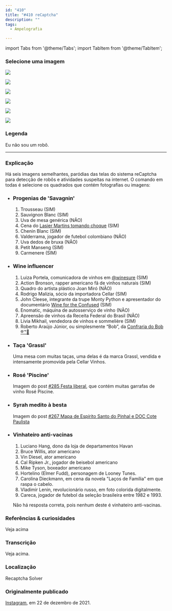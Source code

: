 ```yaml
---
id: "410"
title: "#410 reCaptcha"
description: ""
tags:
  - Ampelografia

---
```


import Tabs from '@theme/Tabs';
import TabItem from '@theme/TabItem';

### Selecione uma imagem ###
<Tabs>
  <TabItem value="1" label="1" default>

![](https://bebiodicionario-com.s3.amazonaws.com/media/posts/202112/269787924_332068581821587_7094303604973833825_n_17922053558077396.jpg)

</TabItem>
  <TabItem value="2" label="2">

![](https://bebiodicionario-com.s3.amazonaws.com/media/posts/202112/269736215_592594088519656_7911722302337862886_n_17933991760758643.jpg)

</TabItem>
  <TabItem value="3" label="3">

![](https://bebiodicionario-com.s3.amazonaws.com/media/posts/202112/269763856_395242732356570_3908453475934291503_n_17869231940597730.jpg)

</TabItem>
  <TabItem value="4" label="4">

![](https://bebiodicionario-com.s3.amazonaws.com/media/posts/202112/269710702_3148160648840531_4820582487607073297_n_17927614933875401.jpg)

</TabItem>
  <TabItem value="5" label="5">

![](https://bebiodicionario-com.s3.amazonaws.com/media/posts/202112/269795192_609199100292461_7601798976730732220_n_17884612556559238.jpg)

</TabItem>
  <TabItem value="6" label="6">

![](https://bebiodicionario-com.s3.amazonaws.com/media/posts/202112/269715014_582563506177809_7493266587747980998_n_18104017867283124.jpg)

</TabItem>
</Tabs>

### Legenda

Eu não sou um robô.

---

### Explicação

Há seis imagens semelhantes, paródias das telas do sistema reCaptcha para detecção de robôs e atividades suspeitas na internet. O comando em todas é selecione os quadrados que contém fotografias ou imagens:

- ### Progenias de 'Savagnin' ###
  1. Trousseau (SIM)
  2. Sauvignon Blanc (SIM)
  3. Uva de mesa genérica (NÃO)
  4. Cena do [Lasier Martins tomando choque](https://www.youtube.com/watch?v=U9CXtycJz_g) (SIM)
  5. Chenin Blanc (SIM)
  6. Valderrama, jogador de futebol colombiano (NÃO)
  7. Uva dedos de bruxa (NÃO)
  8. Petit Manseng (SIM)
  9. Carmenere (SIM)


- ### Wine influencer ###
  1. Luiza Portela, comunicadora de vinhos em [@winesure](https://www.instagram.com/winesure/?hl=en) (SIM)
  2. Action Bronson, rapper americano fã de vinhos naturais (SIM)
  3. Quadro do artista plástico Joan Miró (NÃO)
  4. Rodrigo Malizia, sócio da importadora Cellar (SIM)
  5. John Cleese, integrante da trupe Monty Python e apresentador do documentário [Wine for the Confused](https://en.wikipedia.org/wiki/Wine_for_the_Confused]) (SIM)
  6. Enomatic, máquina de autosserviço de vinho (NÃO)
  7. Apreensão de vinhos da Receita Federal do Brasil (NÃO)
  8. Lívia Mikhail, vendedora de vinhos e sommelière (SIM)
  9. Roberto Araújo Júnior, ou simplesmente “Bob”, da [Confraria do Bob ®™🍷](https://www.instagram.com/confrariadobob/?hl=en)


- ### Taça 'Grassl' ###

    Uma mesa com muitas taças, uma delas é da marca Grassl, vendida e intensamente promovida pela Cellar Vinhos.


- ### Rosé 'Piscine' ###

    Imagem do post [#285 Festa liberal](285), que contém muitas garrafas de vinho Rosé Piscine.


- ### Syrah medito à besta ###

    Imagem do post [#267 Mapa de Espírito Santo do Pinhal e DOC Cote Paulista](267)


- ### Vinhateiro anti-vacinas ###
  1. Luciano Hang, dono da loja de departamentos Havan
  2. Bruce Willis, ator americano  
  3. Vin Diesel, ator americano  
  4. Cal Ripken Jr., jogador de beisebol americano  
  5. Mike Tyson, boxeador americano  
  6. Hortelino (Elmer Fudd), personagem de Looney Tunes.   
  7. Carolina Dieckmann, em cena da novela "Laços de Família" em que raspa o cabelo.  
  8. Vladimir Lenin, revolucionário russo, em foto colorida digitalmente.  
  9. Careca, jogador de futebol da seleção brasileira entre 1982 e 1993.

	Não há resposta correta, pois nenhum deste é vinhateiro anti-vacinas.

### Referências & curiosidades

Veja acima

### Transcrição

Veja acima.

### Localização

Recaptcha Solver

### Originalmente publicado

[Instagram](https://www.instagram.com/p/CXycVZdrD5_/), em 22 de dezembro de 2021.
